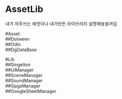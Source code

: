 # AssetLib

내가 자주쓰는 에셋이나 내가만든 라이브러리 설명해놓을꺼임  


#Asset  
##Dotween  
##Odin  
##DgDataBase  



#Lib  
##Singelton  
##UiManager  
##SceneManager  
##SoundManager  
##GpgsManager  
##GoogleSheetManager  

